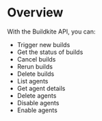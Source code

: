 # Overview

With the Buildkite API, you can:

- Trigger new builds
- Get the status of builds
- Cancel builds
- Rerun builds
- Delete builds
- List agents
- Get agent details
- Delete agents
- Disable agents
- Enable agents

